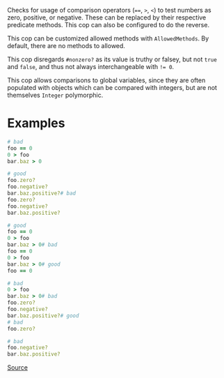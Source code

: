 
Checks for usage of comparison operators (`==`,
`>`, `<`) to test numbers as zero, positive, or negative.
These can be replaced by their respective predicate methods.
This cop can also be configured to do the reverse.

This cop can be customized allowed methods with `AllowedMethods`.
By default, there are no methods to allowed.

This cop disregards `#nonzero?` as its value is truthy or falsey,
but not `true` and `false`, and thus not always interchangeable with
`!= 0`.

This cop allows comparisons to global variables, since they are often
populated with objects which can be compared with integers, but are
not themselves `Integer` polymorphic.

# Examples

```ruby
# bad
foo == 0
0 > foo
bar.baz > 0

# good
foo.zero?
foo.negative?
bar.baz.positive?# bad
foo.zero?
foo.negative?
bar.baz.positive?

# good
foo == 0
0 > foo
bar.baz > 0# bad
foo == 0
0 > foo
bar.baz > 0# good
foo == 0

# bad
0 > foo
bar.baz > 0# bad
foo.zero?
foo.negative?
bar.baz.positive?# good
# bad
foo.zero?

# bad
foo.negative?
bar.baz.positive?
```

[Source](http://www.rubydoc.info/gems/rubocop/RuboCop/Cop/Style/NumericPredicate)